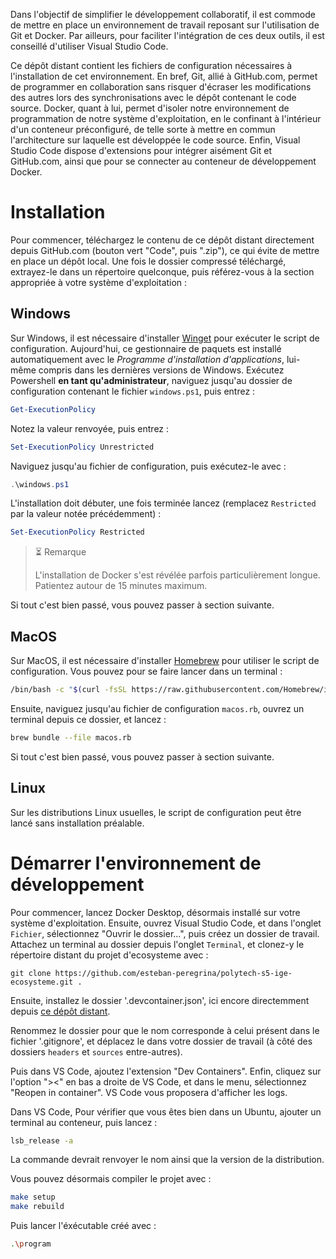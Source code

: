Dans l'objectif de simplifier le développement collaboratif, il est commode de mettre en place un environnement de travail reposant sur l'utilisation de Git et Docker.
Par ailleurs, pour faciliter l'intégration de ces deux outils, il est conseillé d'utiliser Visual Studio Code.

Ce dépôt distant contient les fichiers de configuration nécessaires à l'installation de cet environnement.
En bref, Git, allié à GitHub.com, permet de programmer en collaboration sans risquer d'écraser les modifications des autres lors des synchronisations avec le dépôt contenant le code source.
Docker, quant à lui, permet d'isoler notre environnement de programmation de notre système d'exploitation, en le confinant à l'intérieur d'un conteneur préconfiguré, de telle sorte à mettre en commun l'architecture sur laquelle est développée le code source.
Enfin, Visual Studio Code dispose d'extensions pour intégrer aisément Git et GitHub.com, ainsi que pour se connecter au conteneur de développement Docker.

# Installation
Pour commencer, téléchargez le contenu de ce dépôt distant directement depuis GitHub.com (bouton vert "Code", puis ".zip"), ce qui évite de mettre en place un dépôt local.
Une fois le dossier compressé téléchargé, extrayez-le dans un répertoire quelconque, puis référez-vous à la section appropriée à votre système d'exploitation :

## Windows
Sur Windows, il est nécessaire d'installer [Winget](https://learn.microsoft.com/fr-fr/windows/package-manager/winget/) pour exécuter le script de configuration.
Aujourd'hui, ce gestionnaire de paquets est installé automatiquement avec le *Programme d'installation d'applications*, lui-même compris dans les dernières versions de Windows.
Exécutez Powershell **en tant qu'administrateur**, naviguez jusqu'au dossier de configuration contenant le fichier `windows.ps1`, puis entrez :
```powershell
Get-ExecutionPolicy
```
Notez la valeur renvoyée, puis entrez :
```powershell
Set-ExecutionPolicy Unrestricted
```
Naviguez jusqu'au fichier de configuration, puis exécutez-le avec :
```powershell
.\windows.ps1
```
L'installation doit débuter, une fois terminée lancez (remplacez `Restricted` par la valeur notée précédemment) :
```powershell
Set-ExecutionPolicy Restricted
```

> ⏳ Remarque
>
> L'installation de Docker s'est révélée parfois particulièrement longue. Patientez autour de 15 minutes maximum.

Si tout c'est bien passé, vous pouvez passer à section suivante.

## MacOS
Sur MacOS, il est nécessaire d'installer [Homebrew](https://brew.sh) pour utiliser le script de configuration.
Vous pouvez pour se faire lancer dans un terminal : 
```bash
/bin/bash -c "$(curl -fsSL https://raw.githubusercontent.com/Homebrew/install/HEAD/install.sh)"
```
Ensuite, naviguez jusqu'au fichier de configuration `macos.rb`, ouvrez un terminal depuis ce dossier, et lancez :
```bash
brew bundle --file macos.rb
```
Si tout c'est bien passé, vous pouvez passer à section suivante.

## Linux
Sur les distributions Linux usuelles, le script de configuration peut être lancé sans installation préalable.

# Démarrer l'environnement de développement
Pour commencer, lancez Docker Desktop, désormais installé sur votre système d'exploitation.
Ensuite, ouvrez Visual Studio Code, et dans l'onglet `Fichier`, sélectionnez "Ouvrir le dossier...", puis créez un dossier de travail.
Attachez un terminal au dossier depuis l'onglet `Terminal`, et clonez-y le répertoire distant du projet d'ecosysteme avec :
```
git clone https://github.com/esteban-peregrina/polytech-s5-ige-ecosysteme.git .
```
Ensuite, installez le dossier '.devcontainer.json', ici encore directemment depuis [ce dépôt distant](https://github.com/esteban-peregrina/.devcontainer.git).

Renommez le dossier pour que le nom corresponde à celui présent dans le fichier '.gitignore', et déplacez le dans votre dossier de travail (à côté des dossiers `headers` et `sources` entre-autres).

Puis dans VS Code, ajoutez l'extension "Dev Containers".
Enfin, cliquez sur l'option "><" en bas a droite de VS Code, et dans le menu, sélectionnez "Reopen in container". VS Code vous proposera d'afficher les logs.

Dans VS Code, Pour vérifier que vous êtes bien dans un Ubuntu, ajouter un terminal au conteneur, puis lancez :
```bash
lsb_release -a
```
La commande devrait renvoyer le nom ainsi que la version de la distribution.

Vous pouvez désormais compiler le projet avec :
```bash
make setup
make rebuild
````
Puis lancer l'éxécutable créé avec :
```bash
.\program
```